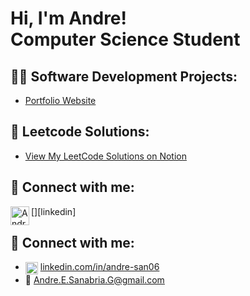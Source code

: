 <h1>Hi, I'm Andre! <br/>Computer Science Student</a></h1>

<h2>👨‍💻 Software Development Projects:</h2>

- [Portfolio Website](https://portfolio-site-mauve-omega.vercel.app/)

<h2>🤔 Leetcode Solutions:</h2>

- [View My LeetCode Solutions on Notion](https://outstanding-existence-42c.notion.site/LeetCode-Solutions-1bce2cf3308a80ec80c4fdd0f11fcd8d)

<h2> 🤳 Connect with me:</h2>

[<img align="left" alt="AndreSanabria | LinkedIn" width="30px" src="https://upload.wikimedia.org/wikipedia/commons/e/e9/Linkedin_icon.svg" />][linkedin]

<h2> 🤳 Connect with me:</h2>

- <img align="center" alt="LinkedIn" width="20px" src="https://upload.wikimedia.org/wikipedia/commons/e/e9/Linkedin_icon.svg" /> [linkedin.com/in/andre-san06](https://www.linkedin.com/in/andre-san06)  
- 📧 [Andre.E.Sanabria.G@gmail.com](mailto:Andre.E.Sanabria.G@gmail.com)


<!--
- 🔭 I’m currently working on ...
- 🌱 I’m currently learning ...
- 👯 I’m looking to collaborate on ...
- 🤔 I’m looking for help with ...
- 💬 Ask me about ...
- 📫 How to reach me: ...
- 😄 Pronouns: ...
- ⚡ Fun fact: ...
https://www.youtube.com/watch?v=zgqfWLHNKLk&t=225s
-->
